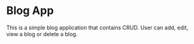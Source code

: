 # Blog App

This is a simple blog application that contains CRUD. User can add, edit, view a blog or delete a blog. 